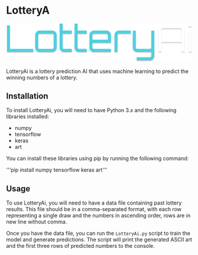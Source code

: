 # LotteryA


<p align="center">
  <img src="https://github.com/CorvusCodex/LotteryAi/blob/main/LotteryAi.png?raw=true">
</p>

LotteryAi is a lottery prediction AI that uses machine learning to predict the winning numbers of a lottery.

## Installation

To install LotteryAi, you will need to have Python 3.x and the following libraries installed:
- numpy
- tensorflow
- keras
- art

You can install these libraries using pip by running the following command:

'''pip install numpy tensorflow keras art'''

## Usage

To use LotteryAi, you will need to have a data file containing past lottery results. This file should be in a comma-separated format, with each row representing a single draw and the numbers in ascending order, rows are in new line without comma.

Once you have the data file, you can run the `LotteryAi.py` script to train the model and generate predictions. The script will print the generated ASCII art and the first three rows of predicted numbers to the console.
